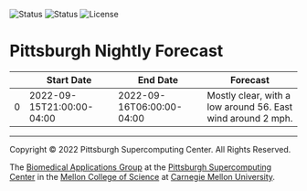 ![Status](https://github.com/icaoberg/python-get-forecast/actions/workflows/main.yml/build.svg)
![Status](https://github.com/icaoberg/python-get-forecast/actions/workflows/pretty.yml/badge.svg)
![License](https://img.shields.io/github/license/icaoberg/python-get-forecast)

# Pittsburgh Nightly Forecast

|    | Start Date                | End Date                  | Forecast                                                    |
|----|---------------------------|---------------------------|-------------------------------------------------------------|
|  0 | 2022-09-15T21:00:00-04:00 | 2022-09-16T06:00:00-04:00 | Mostly clear, with a low around 56. East wind around 2 mph. |

---
Copyright © 2022 Pittsburgh Supercomputing Center. All Rights Reserved.

The [Biomedical Applications Group](https://www.psc.edu/biomedical-applications/) at the [Pittsburgh Supercomputing Center](http://www.psc.edu) in the [Mellon College of Science](https://www.cmu.edu/mcs/) at [Carnegie Mellon University](http://www.cmu.edu).